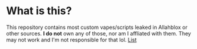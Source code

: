 # What is this?
This repository contains most custom vapes/scripts leaked in Allahblox or other sources. **I do not** own any of those, nor am I affliated with them. They may not work and I'm not responsible for that lol.
[List](list.md)